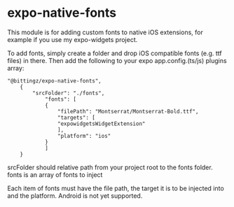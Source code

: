 # expo-native-fonts

This module is for adding custom fonts to native iOS extensions, for example if you use my expo-widgets project.

To add fonts, simply create a folder and drop iOS compatible fonts (e.g. ttf files) in there. Then add the following to your expo app.config.(ts/js) plugins array:

```
"@bittingz/expo-native-fonts",
    {
        "srcFolder": "./fonts",
            "fonts": [
            {
                "filePath": "Montserrat/Montserrat-Bold.ttf",
                "targets": [
                "expowidgetsWidgetExtension"
                ],
                "platform": "ios"
            }
            ]
    }
```

srcFolder should relative path from your project root to the fonts folder.
fonts is an array of fonts to inject

Each item of fonts must have the file path, the target it is to be injected into and the platform. Android is not yet supported.